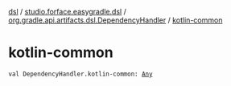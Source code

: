 [dsl](../../index.md) / [studio.forface.easygradle.dsl](../index.md) / [org.gradle.api.artifacts.dsl.DependencyHandler](index.md) / [kotlin-common](./kotlin-common.md)

# kotlin-common

`val DependencyHandler.kotlin-common: `[`Any`](https://kotlinlang.org/api/latest/jvm/stdlib/kotlin/-any/index.html)